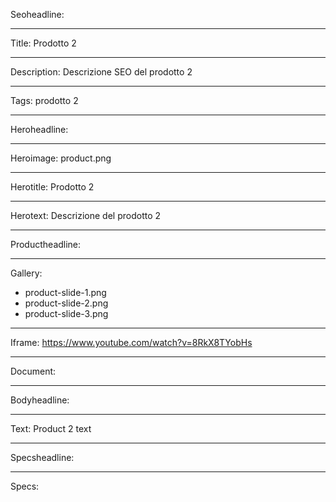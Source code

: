 Seoheadline:

----

Title: Prodotto 2

----

Description: Descrizione SEO del prodotto 2

----

Tags: prodotto 2

----

Heroheadline:

----

Heroimage: product.png

----

Herotitle: Prodotto 2

----

Herotext: Descrizione del prodotto 2

----

Productheadline:

----

Gallery:

- product-slide-1.png
- product-slide-2.png
- product-slide-3.png

----

Iframe: https://www.youtube.com/watch?v=8RkX8TYobHs

----

Document:

----

Bodyheadline:

----

Text: Product 2 text

----

Specsheadline:

----

Specs:
